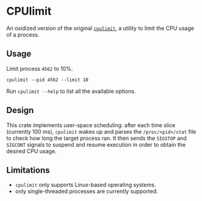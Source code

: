 # CPUlimit

An oxidized version of the original [`cpulimit`](https://github.com/opsengine/cpulimit),
a utility to limit the CPU usage of a process.

## Usage

Limit process `4562` to 10%.

```console
cpulimit --pid 4562 --limit 10
```

Run `cpulimit --help` to list all the available options.

## Design

This crate implements user-space scheduling: after each time slice (currently 100 ms),
`cpulimit` wakes up and parses the `/proc/<pid>/stat` file to check how long the target process ran.
It then sends the `SIGSTOP` and `SIGCONT` signals to suspend and resume execution in order to
obtain the desired CPU usage.

## Limitations

- `cpulimit` only supports Linux-based operating systems.
- only single-threaded processes are currently supported.
